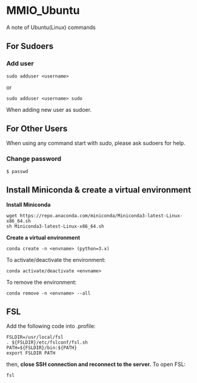 # MMIO_Ubuntu
A note of Ubuntu(Linux) commands

## For Sudoers
### Add user
```
sudo adduser <username>
```
or
```
sudo adduser <username> sudo
```
When adding new user as sudoer.

## For Other Users
When using any command start with _sudo_, please ask sudoers for help.
### Change password
```
$ passwd
```
## Install Miniconda & create a virtual environment
**Install Miniconda**
```
wget https://repo.anaconda.com/miniconda/Miniconda3-latest-Linux-x86_64.sh
sh Miniconda3-latest-Linux-x86_64.sh
```
**Create a virtual environment**
```
conda create -n <envname> (python=3.x)
```
To activate/deactivate the environment:
```
conda activate/deactivate <envname>
```
To remove the environment:
```
conda remove -n <envname> --all
```
## FSL
Add the following code into .profile:
```
FSLDIR=/usr/local/fsl
. ${FSLDIR}/etc/fslconf/fsl.sh
PATH=${FSLDIR}/bin:${PATH}
export FSLDIR PATH
```
then, **close SSH connection and reconnect to the server.**
To open FSL:
```
fsl
```

